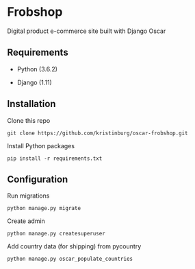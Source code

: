 # Frobshop

Digital product e-commerce site built with Django Oscar

## Requirements

* Python (3.6.2)

* Django (1.11)

## Installation

Clone this repo

` git clone https://github.com/kristinburg/oscar-frobshop.git `

Install Python packages

` pip install -r requirements.txt `

## Configuration

Run migrations

` python manage.py migrate `

Create admin

` python manage.py createsuperuser `

Add country data (for shipping) from pycountry

` python manage.py oscar_populate_countries `
